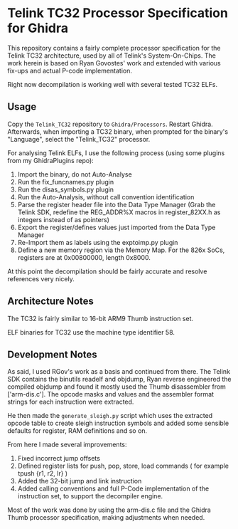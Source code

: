 # Telink TC32 Processor Specification for Ghidra

This repository contains a fairly complete processor specification for the Telink TC32 architecture, used by all of Telink's System-On-Chips. The work herein is based on Ryan Govostes' work and extended with various fix-ups and actual P-code implementation.

[Ghidra]: https://www.nsa.gov/resources/everyone/ghidra/

Right now decompilation is working well with several tested TC32 ELFs.


## Usage

Copy the  `Telink_TC32` repository to `Ghidra/Processors`. Restart Ghidra.
Afterwards, when importing a TC32 binary, when prompted for the binary's "Language", select the "Telink_TC32" processor.

For analysing Telink ELFs, I use the following process (using some plugins from my GhidraPlugins repo):
1. Import the binary, do not Auto-Analyse
2. Run the fix_funcnames.py plugin
3. Run the disas_symbols.py plugin
4. Run the Auto-Analysis, without call convention identification
5. Parse the register header file into the Data Type Manager (Grab the Telink SDK, redefine the REG_ADDR%X macros in register_82XX.h as integers instead of as pointers)
6. Export the register/defines values just imported from the Data Type Manager
7. Re-Import them as labels using the exptoimp.py plugin
8. Define a new memory region via the Memory Map. For the 826x SoCs, registers are at 0x00800000, length 0x8000.

At this point the decompilation should be fairly accurate and resolve references very nicely.


## Architecture Notes

The TC32 is fairly similar to 16-bit ARM9 Thumb instruction set.

ELF binaries for TC32 use the machine type identifier 58.


## Development Notes

As said, I used RGov's work as a basis and continued from there.
The Telink SDK contains the binutils readelf and objdump, Ryan reverse engineered the compiled objdump and found it mostly used the Thumb disassembler from ['arm-dis.c']. The opcode masks and values and the assembler format strings for each instruction were extracted. 

[arm-dis.c]: http://sourceware.org/git/gitweb.cgi?p=binutils-gdb.git;a=blob;f=opcodes/arm-dis.c;hb=HEAD

He then made the `generate_sleigh.py` script which uses the extracted opcode table to create sleigh instruction symbols and added some sensible defaults for register, RAM definitions and so on.

From here I made several improvements:
1. Fixed incorrect jump offsets
2. Defined register lists for push, pop, store, load commands ( for example tpush {r1, r2, lr} )
3. Added the 32-bit jump and link instruction
4. Added calling conventions and full P-Code implementation of the instruction set, to support the decompiler engine.

Most of the work was done by using the arm-dis.c file and the Ghidra Thumb processor specification, making adjustments when needed.
